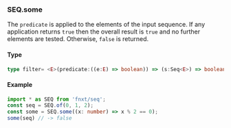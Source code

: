 ### SEQ.some
The `predicate` is applied to the elements of the input sequence. 
If any application returns `true` then the overall result is `true` 
and no further elements are tested. 
Otherwise, `false` is returned.

#### Type
```ts
type filter= <E>(predicate:((e:E) => boolean)) => (s:Seq<E>) => boolean
```

#### Example
```ts
import * as SEQ from 'fnxt/seq';
const seq = SEQ.of(0, 1, 2);
const some = SEQ.some((x: number) => x % 2 == 0);
some(seq) // -> false
```
